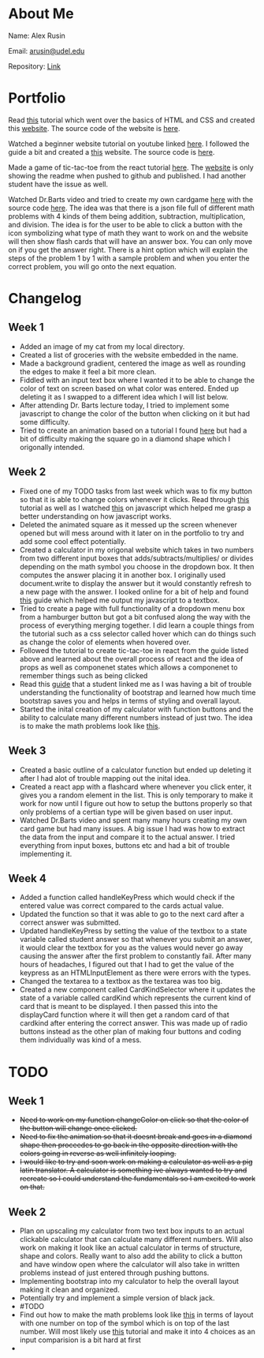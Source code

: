 # About Me

Name: Alex Rusin

Email: arusin@udel.edu

Repository: [Link](https://github.com/aerusin/portfolio.github.io)

# Portfolio
Read [this](https://marksheet.io/) tutorial which went over the basics of HTML and CSS and created this [website](https://aerusin.github.io/website/). The source code of the website is [here](https://github.com/aerusin/website/blob/main/index.html). 

Watched a beginner website tutorial on youtube linked [here](https://www.youtube.com/watch?v=FazgJVnrVuI&t=1575s&ab_channel=BrianDesign). I followed the guide a bit and created a [this](https://aerusin.github.io/website2/) website. The source code is [here](https://github.com/aerusin/website2/blob/main/index.html).

Made a game of tic-tac-toe from the react tutorial [here](https://reactjs.org/tutorial/tutorial.html). The [website](https://aerusin.github.io/reactTic-Tac-Toe/) is only showing the readme when pushed to github and published. I had another student have the issue as well.

Watched Dr.Barts video and tried to create my own cardgame [here](https://aerusin.github.io/reactcardgame/) with the source code [here](https://github.com/aerusin/reactcardgame). The idea was that there is a json file full of different math problems with 4 kinds of them being addition, subtraction, multiplication, and division. The idea is for the user to be able to click a button with the icon symbolizing what type of math they want to work on and the website will then show flash cards that will have an answer box. You can only move on if you get the answer right. There is a hint option which will explain the steps of the problem 1 by 1 with a sample problem and when you enter the correct problem, you will go onto the next equation.





# Changelog
## Week 1
* Added an image of my cat from my local directory.
* Created a list of groceries with the website embedded in the name.
* Made a background gradient, centered the image as well as rounding the edges to make it feel a bit more clean.
* Fiddled with an input text box where I wanted it to be able to change the color of text on screen based on what color was entered. Ended up deleting it as I swapped to a different idea which I will list below.
* After attending Dr. Barts lecture today, I tried to implement some javascript to change the color of the button when clicking on it but had some difficulty.
* Tried to create an animation based on a tutorial I found [here](https://www.w3schools.com/css/css3_animations.asp) but had a bit of difficulty making the square go in a diamond shape which I origonally intended.
## Week 2
* Fixed one of my TODO tasks from last week which was to fix my button so that it is able to change colors whenever it clicks. Read through [this](https://www.w3schools.com/js/) tutorial as well as I watched [this](https://www.youtube.com/watch?v=_GTMOmRrqkU&t=1516s&ab_channel=devdojo) on javascript which helped me grasp a better understanding on how javascript works.
* Deleted the animated square as it messed up the screen whenever opened but will mess around with it later on in the portfolio to try and add some cool effect potentially.
* Created a calculator in my origonal website which takes in two numbers from two different input boxes that adds/subtracts/multiplies/ or divides depending on the math symbol you choose in the dropdown box. It then computes the answer placing it in another box. I originally used document.write to display the answer but it would constantly refresh to a new page with the answer. I looked online for a bit of help and found [this](https://www.tutorialspoint.com/how-to-output-javascript-into-a-textbox) guide which helped me output my javascript to a textbox.
* Tried to create a page with full functionality of a dropdown menu box from a hamburger button but got a bit confused along the way with the process of everything merging together. I did learn a couple things from the tutorial such as a css selector called hover which can do things such as change the color of elements when hovered over.
* Followed the tutorial to create tic-tac-toe in react from the guide listed above and learned about the overall process of react and the idea of props as well as componenet states which allows a componenet to remember things such as being clicked
* Read this [guide](https://www.freecodecamp.org/news/learn-the-bootstrap-4-grid-system-in-10-minutes-e83bfae115da/) that a student linked me as I was having a bit of trouble understanding the functionality of bootstrap and learned how much time bootstrap saves you and helps in terms of styling and overall layout.
* Started the inital creation of my calculator with function buttons and the ability to calculate many different numbers instead of just two. The idea is to make the math problems look like [this](https://apps.apple.com/us/app/math-drills-math-flash-cards/id1498107670).
## Week 3
* Created a basic outline of a calculator function but ended up deleting it after I had alot of trouble mapping out the inital idea.
* Created a react app with a flashcard where whenever you click enter, it gives you a random element in the list. This is only temporary to make it work for now until I figure out how to setup the buttons properly so that only problems of a certian type will be given based on user input.
* Watched Dr.Barts video and spent many many hours creating my own card game but had many issues. A big issue I had was how to extract the data from the input and compare it to the actual answer. I tried everything from input boxes, buttons etc and had a bit of trouble implementing it.
## Week 4
* Added a function called handleKeyPress which would check if the entered value was correct compared to the cards actual value.
* Updated the function so that it was able to go to the next card after a correct answer was submitted.
* Updated handleKeyPress by setting the value of the textbox to a state variable called student answer so that whenever you submit an answer, it would clear the textbox for you as the values would never go away causing the answer after the first problem to constantly fail. After many hours of headaches, I figured out that I had to get the value of the keypress as an HTMLInputElement as there were errors with the types.
* Changed the textarea to a textbox as the textarea was too big.
* Created a new component called CardKindSelector where it updates the state of a variable called cardKind which represents the current kind of card that is meant to be displayed. I then passed this into the displayCard function where it will then get a random card of that cardkind after entering the correct answer. This was made up of radio buttons instead as the other plan of making four buttons and coding them individually was kind of a mess.
# TODO
## Week 1
* ~~Need to work on my function changeColor on click so that the color of the button will change once clicked.~~
* ~~Need to fix the animation so that it doesnt break and goes in a diamond shape then proceedes to go back in the opposite direction with the colors going in reverse as well infinitely looping.~~
* ~~I would like to try and soon work on making a calculator as well as a pig latin translator. A calculator is something ive always wanted to try and recreate so I could understand the fundamentals so I am excited to work on that.~~
## Week 2
* Plan on upscaling my calculator from two text box inputs to an actual clickable calculator that can calculate many different numbers. Will also work on making it look like an actual calculator in terms of structure, shape and colors. Really want to also add the ability to click a button and have window open where the calculator will also take in written problems instead of just entered through pushing buttons.
* Implementing bootstrap into my calculator to help the overall layout making it clean and organized.
* Potentially try and implement a simple version of black jack.
* #TODO
* Find out how to make the math problems look like [this](https://apps.apple.com/us/app/math-drills-math-flash-cards/id1498107670) in terms of layout with one number on top of the symbol which is on top of the last number. Will most likely use [this](https://www.youtube.com/watch?v=F2JCjVSZlG0&t=1999s&ab_channel=freeCodeCamp.org) tutorial and make it into 4 choices as an input comparision is a bit hard at first 
* 
